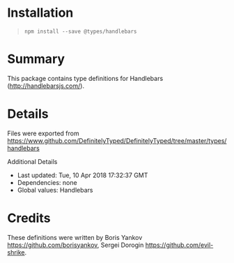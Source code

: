 # Installation
> `npm install --save @types/handlebars`

# Summary
This package contains type definitions for Handlebars (http://handlebarsjs.com/).

# Details
Files were exported from https://www.github.com/DefinitelyTyped/DefinitelyTyped/tree/master/types/handlebars

Additional Details
 * Last updated: Tue, 10 Apr 2018 17:32:37 GMT
 * Dependencies: none
 * Global values: Handlebars

# Credits
These definitions were written by Boris Yankov <https://github.com/borisyankov>, Sergei Dorogin <https://github.com/evil-shrike>.

